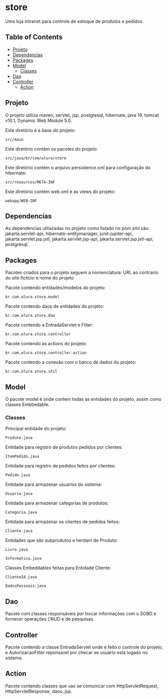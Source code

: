 # store
Uma loja intranet para controle de estoque de produtos e pedidos. 

## Table of Contents

- [Projeto](#projeto)
- [Dependencias](#dependencias)
- [Packages](#packages)
- [Model](#model)
  + [Classes](#classes)
- [Dao](#dao)
- [Controller](#controller)
  + [Action](#action)

## Projeto

O projeto utiliza maven, servlet, jsp, postgresql, hibernate, java 19, tomcat v10.1, Dynamic Web Module 5.0.

Este diretório é a base do projeto:

```src/main```

Este diretório contém os pacotes do projeto:

```src/java/br/com/alura/store```

Este diretório contém o arquivo persistence.xml para configuração do hibernate:

```src/resources/META-INF```

Este diretório contém web.xml e as views do projeto:

```webapp/WEB-INF```

## Dependencias

As dependencias utilazadas no projeto como listado no pom.xml são: jakarta.servlet-api, hibernate-entitymanager, junit-jupiter-api, jakarta.servlet.jsp.jstl, jakarta.servlet.jsp-api, jakarta.servlet.jsp.jstl-api, postgresql.
  
## Packages
  
Pacotes criados para o projeto seguem a nomenclatura:
URL ao contrario do site fictício e nome do projeto
  
Pacote contendo entidades/modelos do projeto:

```br.com.alura.store.model```

Pacote contendo daos de entidades do projeto:

```br.com.alura.store.dao```

Pacote contendo a EntradaServlet e Filter:

```br.com.alura.store.controller```

Pacote contendo as actions do projeto:

```br.com.alura.store.controller.action```

Pacote contendo a conexão com o banco de dados do projeto:

```br.com.alura.store.util```

## Model

O pacote model é onde contem todas as entidades do projeto, assim como classes Embbedable.

### Classes

Principal entidade do projeto:

```Produto.java```

Entidade para registro de produtos pedidos por clientes:

```ItemPedido.java```

Entidade para registro de pedidos feitos por clientes:

```Pedido.java```

Entidade para armazenar usuarios do sistema:

```Usuario.java```

Entidade para armazenar categorias de produtos:

```Categoria.java```

Entidade para armazenar os clientes de pedidos feitos:

```Cliente.java```

Entidades que são subprodutos e herdam de Produto:

```Livro.java```

```Informatica.java```

Classes Embeddables feitas para Entidade Cliente:

```ClienteId.java```

```DadosPessoais.java```

## Dao

Pacote com classes responsáveis por trocar informações com o SGBD e fornecer operações CRUD e de pesquisas.

## Controller

Pacote contendo a classe EntradaServlet onde é feito o controle do projeto, e AutorizacaoFilter reponsavel por checar se usuario está logado no sistema.

## Action

Pacote contendo classes que vao se comunicar com HttpServletRequest, HttpServletResponse, daos, jsp.


  
  